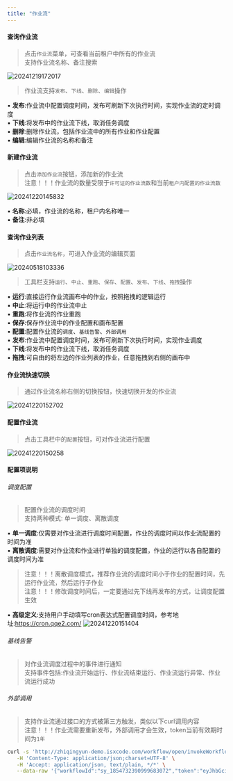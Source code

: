 ```yaml
---
title: "作业流"
---
```


#### 查询作业流

> 点击`作业流`菜单，可查看当前租户中所有的作业流 <br/>
> 支持作业流名称、备注搜索

![20241219172017](https://img.isxcode.com/picgo/20241219172017.png)

> 作业流支持`发布`、`下线`、`删除`、`编辑`操作

▪ **发布**:作业流中配置调度时间，发布可刷新下次执行时间，实现作业流的定时调度 <br/>
▪ **下线**:将发布中的作业流下线，取消任务调度 <br/>
▪ **删除**:删除作业流，包括作业流中的所有作业和作业配置 <br/>
▪ **编辑**:编辑作业流的名称和备注

#### 新建作业流

> 点击`添加作业流`按钮，添加新的作业流 <br/>
> 注意！！！作业流的数量受限于`许可证的作业流数`和当前`租户内配置的作业流数`

![20241220145832](https://img.isxcode.com/picgo/20241220145832.png)

▪ **名称**:必填，作业流的名称，租户内名称唯一 <br/>
▪ **备注**:非必填

#### 查询作业列表

> 点击`作业流名称`，可进入作业流的编辑页面

![20240518103336](https://img.isxcode.com/picgo/20240518103336.png)

> 工具栏支持`运行`、`中止`、`重跑`、`保存`、`配置`、`发布`、`下线`、`拖拽`操作

▪ **运行**:直接运行作业流画布中的作业，按照拖拽的逻辑运行 <br/>
▪ **中止**:将运行中的作业流中止 <br/>
▪ **重跑**:将作业流的作业重跑 <br/>
▪ **保存**:保存作业流中的作业配置和画布配置 <br/>
▪ **配置**:配置作业流的`调度`、`基线告警`、`外部调用`<br/>
▪ **发布**:作业流中配置调度时间，发布可刷新下次执行时间，实现作业调度 <br/>
▪ **下线**:将发布中的作业流下线，取消任务调度 <br/>
▪ **拖拽**:可自由的将左边的作业列表的作业，任意拖拽到右侧的画布中

#### 作业流快速切换

> 通过作业流名称右侧的切换按钮，快速切换开发的作业流

![20241220152702](https://img.isxcode.com/picgo/20241220152702.png)

#### 配置作业流

> 点击工具栏中的`配置`按钮，可对作业流进行配置

![20241220150258](https://img.isxcode.com/picgo/20241220150258.png)

#### 配置项说明

###### 调度配置

> 配置作业流的调度时间 <br/>
> 支持两种模式: 单一调度、离散调度

▪ **单一调度**:仅需要对作业流进行调度时间配置，作业的调度时间以作业流配置的时间为准 <br/>
▪ **离散调度**:需要对作业流和作业进行单独的调度配置，作业的运行以各自配置的调度时间为准
> 注意！！！离散调度模式，推荐作业流的调度时间小于作业的配置时间，先运行作业流，然后运行子作业 <br/>
> 注意！！！修改调度时间后，一定要通过先下线再发布的方式，让调度配置生效 

▪ **高级定义**:支持用户手动填写cron表达式配置调度时间，参考地址:https://cron.qqe2.com/
![20241220151404](https://img.isxcode.com/picgo/20241220151404.png)

###### 基线告警

> 对作业流调度过程中的事件进行通知 <br/>
> 支持事件包括:作业流开始运行、作业流结束运行、作业流运行异常、作业流运行成功

###### 外部调用

> 支持作业流通过接口的方式被第三方触发，类似以下curl调用内容 <br/>
> 注意！！！作业流需要重新发布，外部调用才会生效，token当前有效期时间为`1年`

```bash
curl -s 'http://zhiqingyun-demo.isxcode.com/workflow/open/invokeWorkflow' \
   -H 'Content-Type: application/json;charset=UTF-8' \
   -H 'Accept: application/json, text/plain, */*' \
   --data-raw '{"workflowId":"sy_1854732390999683072","token":"eyJhbGciOiJIUzI1NiJ9.eyJDTEFJTSI6IjFyWUxkVitHTlo0cGZINVNReURqQXI3b2QyM3A3TTNOUmpjVmcwZ3RJSXVtMmhYaElESGdjbEpGQ2hJOHJyOTg1Tnl6bk90OVgwWnFsWGY5MUp5ZUJucHE0VXd6NDEvTDNENlZlYW5aRitOdGxidkZMRUdNL0Q3N1prdHZ3dVdCV2twd0pMWS8rQXFzNS9YbU5rakNIMlRObmN6VmY0VG5jc3MrUWtlekk5WmtuRTlpUEthZGRPTDEyY0haTFVEOSIsImlhdCI6MTczNDY3ODE2NSwianRpIjoiNjRiY2QwNWMtNzFiNi00YjIwLWJjMTctOWNmNzRjMzE5NzAyIiwiZXhwIjoxNzY2MjE0MTY1fQ.VFw_L-sNOgg6_OkMR2dFbAkGUZ7-IEmalAB5MM-HXAI"}'
```
